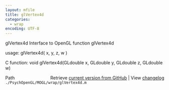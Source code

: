 ```yaml
---
layout: mfile
title: glVertex4d
categories:
  - wrap
encoding: UTF-8
---
```


glVertex4d  Interface to OpenGL function glVertex4d

usage:  glVertex4d( x, y, z, w )

C function:  void glVertex4d(GLdouble x, GLdouble y, GLdouble z, GLdouble w)


<div class="code_header" style="text-align:right;">
  <span style="float:left;">Path&nbsp;&nbsp;</span> <span class="counter">Retrieve <a href=
  "https://raw.github.com/Psychtoolbox-3/Psychtoolbox-3/beta/./PsychOpenGL/MOGL/wrap/glVertex4d.m">current version from GitHub</a> | View <a href=
  "https://github.com/Psychtoolbox-3/Psychtoolbox-3/commits/beta/./PsychOpenGL/MOGL/wrap/glVertex4d.m">changelog</a></span>
</div>
<div class="code">
  <code>./PsychOpenGL/MOGL/wrap/glVertex4d.m</code>
</div>
